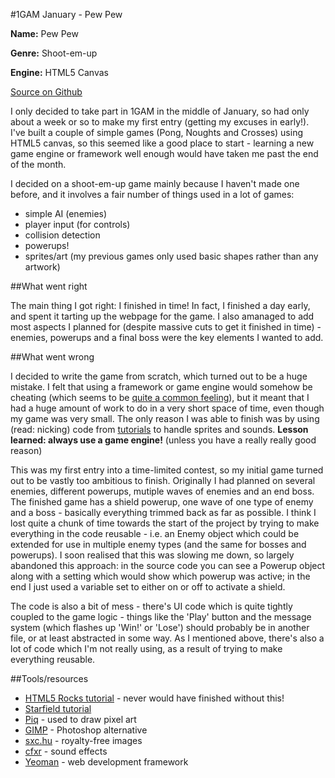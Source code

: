 #1GAM January - Pew Pew

**Name:** Pew Pew

**Genre:** Shoot-em-up

**Engine:** HTML5 Canvas

[Source on Github](https://github.com/whostolemyhat/fruit-shoot)

I only decided to take part in 1GAM in the middle of January, so had only about a week or so to make my first entry (getting my excuses in early!). I've built a couple of simple games (Pong, Noughts and Crosses) using HTML5 canvas, so this seemed like a good place to start - learning a new game engine or framework well enough would have taken me past the end of the month.

I decided on a shoot-em-up game mainly because I haven't made one before, and it involves a fair number of things used in a lot of games:

- simple AI (enemies)
- player input (for controls)
- collision detection
- powerups!
- sprites/art (my previous games only used basic shapes rather than any artwork)


##What went right

The main thing I got right: I finished in time! In fact, I finished a day early, and spent it tarting up the webpage for the game. I also amanaged to add most aspects I planned for (despite massive cuts to get it finished in time) - enemies, powerups and a final boss were the key elements I wanted to add. 


##What went wrong

I decided to write the game from scratch, which turned out to be a huge mistake. I felt that using a framework or game engine would somehow be cheating (which seems to be [quite a common feeling](http://scientificninja.com/blog/write-games-not-engines)), but it meant that I had a huge amount of work to do in a very short space of time, even though my game was very small. The only reason I was able to finish was by using (read: nicking) code from [tutorials](http://www.html5rocks.com/en/tutorials/canvas/notearsgame/) to handle sprites and sounds. **Lesson learned: always use a game engine!** (unless you have a really really good reason)

This was my first entry into a time-limited contest, so my initial game turned out to be vastly too ambitious to finish. Originally I had planned on several enemies, different powerups, mutiple waves of enemies and an end boss. The finished game has a shield powerup, one wave of one type of enemy and a boss - basically everything trimmed back as far as possible. I think I lost quite a chunk of time towards the start of the project by trying to make everything in the code reusable - i.e. an Enemy object which could be extended for use in multiple enemy types (and the same for bosses and powerups). I soon realised that this was slowing me down, so largely abandoned this approach: in the source code you can see a Powerup object along with a setting which would show which powerup was active; in the end I just used a variable set to either on or off to activate a shield.

The code is also a bit of mess - there's UI code which is quite tightly coupled to the game logic - things like the 'Play' button and the message system (which flashes up 'Win!' or 'Lose') should probably be in another file, or at least abstracted in some way. As I mentioned above, there's also a lot of code which I'm not really using, as a result of trying to make everything reusable.

##Tools/resources
- [HTML5 Rocks tutorial](http://www.html5rocks.com/en/tutorials/canvas/notearsgame/) - never would have finished without this!
- [Starfield tutorial](http://www.gimpusers.com/tutorials/starfield-tutorial)
- [Piq](http://piq.codeus.net/draw) - used to draw pixel art
- [GIMP](http://www.gimp.org/) - Photoshop alternative
- [sxc.hu](http://www.sxc.hu/) - royalty-free images
- [cfxr](http://thirdcog.eu/apps/cfxr) - sound effects
- [Yeoman](http://yeoman.io/) - web development framework